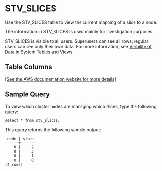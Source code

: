 # STV\_SLICES<a name="r_STV_SLICES"></a>

Use the STV\_SLICES table to view the current mapping of a slice to a node\.

 The information in STV\_SLICES is used mainly for investigation purposes\.

STV\_SLICES is visible to all users\. Superusers can see all rows; regular users can see only their own data\. For more information, see [Visibility of Data in System Tables and Views](c_visibility-of-data.md)\. 

## Table Columns<a name="r_STV_SLICES-table-columns2"></a>

[\[See the AWS documentation website for more details\]](http://docs.aws.amazon.com/redshift/latest/dg/r_STV_SLICES.html)

## Sample Query<a name="r_STV_SLICES-sample-query2"></a>

To view which cluster nodes are managing which slices, type the following query:

```
select * from stv_slices;
```

This query returns the following sample output:

```
 node | slice
------+-------
    0 |     2
    0 |     3
    0 |     1
    0 |     0
(4 rows)
```